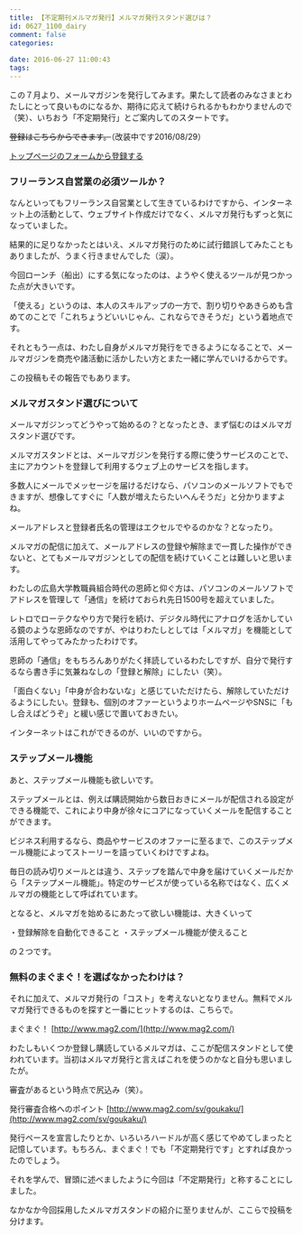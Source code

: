 ```yaml
---
title: 【不定期刊メルマガ発行】メルマガ発行スタンド選びは？
id: 0627_1100_dairy
comment: false
categories:
   
date: 2016-06-27 11:00:43
tags:
---
```


この７月より、メールマガジンを発行してみます。果たして読者のみなさまとわたしにとって良いものになるか、期待に応えて続けられるかもわかりませんので（笑）、いちおう「不定期発行」とご案内してのスタートです。

<!--more-->

<del>登録はこちらからできます。</del>（改装中です2016/08/29）

[トップページのフォームから登録する](http://ogasawara.me/#front-page-2)

### フリーランス自営業の必須ツールか？

なんといってもフリーランス自営業として生きているわけですから、インターネット上の活動として、ウェブサイト作成だけでなく、メルマガ発行もずっと気になっていました。

結果的に足りなかったとはいえ、メルマガ発行のために試行錯誤してみたこともありましたが、うまく行きませんでした（涙）。

今回ローンチ（船出）にする気になったのは、ようやく使えるツールが見つかった点が大きいです。

「使える」というのは、本人のスキルアップの一方で、割り切りやあきらめも含めてのことで「これちょうどいいじゃん、これならできそうだ」という着地点です。

それともう一点は、わたし自身がメルマガ発行をできるようになることで、メールマガジンを商売や諸活動に活かしたい方とまた一緒に学んでいけるからです。

この投稿もその報告でもあります。

### メルマガスタンド選びについて

メールマガジンってどうやって始めるの？となったとき、まず悩むのはメルマガスタンド選びです。

メルマガスタンドとは、メールマガジンを発行する際に使うサービスのことで、主にアカウントを登録して利用するウェブ上のサービスを指します。

多数人にメールでメッセージを届けるだけなら、パソコンのメールソフトでもできますが、想像してすぐに「人数が増えたらたいへんそうだ」と分かりますよね。

メールアドレスと登録者氏名の管理はエクセルでやるのかな？となったり。

メルマガの配信に加えて、メールアドレスの登録や解除まで一貫した操作ができないと、とてもメールマガジンとしての配信を続けていくことは難しいと思います。

わたしの広島大学教職員組合時代の恩師と仰ぐ方は、パソコンのメールソフトでアドレスを管理して「通信」を続けておられ先日1500号を超えていました。

レトロでローテクなやり方で発行を続け、デジタル時代にアナログを活かしている鏡のような恩師なのですが、やはりわたしとしては「メルマガ」を機能として活用してやってみたかったわけです。

恩師の「通信」をもちろんありがたく拝読しているわたしですが、自分で発行するなら書き手に気兼ねなしの「登録と解除」にしたい（笑）。

「面白くない」「中身が合わないな」と感じていただけたら、解除していただけるようにしたい。登録も、個別のオファーというよりホームページやSNSに「もし合えばどうぞ」と緩い感じで置いておきたい。

インターネットはこれができるのが、いいのですから。

### ステップメール機能

あと、ステップメール機能も欲しいです。

ステップメールとは、例えば購読開始から数日おきにメールが配信される設定ができる機能で、これにより中身が徐々にコアになっていくメールを配信することができます。

ビジネス利用するなら、商品やサービスのオファーに至るまで、このステップメール機能によってストーリーを語っていくわけですよね。

毎日の読み切りメールとは違う、ステップを踏んで中身を届けていくメールだから「ステップメール機能」。特定のサービスが使っている名称ではなく、広くメルマガの機能として呼ばれています。

となると、メルマガを始めるにあたって欲しい機能は、大きくいって

・登録解除を自動化できること
・ステップメール機能が使えること

の２つです。

### 無料のまぐまぐ！を選ばなかったわけは？

それに加えて、メルマガ発行の「コスト」を考えないとなりません。無料でメルマガ発行できるものを探すと一番にヒットするのは、こちらで。

まぐまぐ！
[http://www.mag2.com/](http://www.mag2.com/)

わたしもいくつか登録し購読しているメルマガは、ここが配信スタンドとして使われています。当初はメルマガ発行と言えばこれを使うのかなと自分も思いましたが。

審査があるという時点で尻込み（笑）。

発行審査合格へのポイント
[http://www.mag2.com/sv/goukaku/](http://www.mag2.com/sv/goukaku/)

発行ペースを宣言したりとか、いろいろハードルが高く感じてやめてしまったと記憶しています。もちろん、まぐまぐ！でも「不定期発行です」とすれば良かったのでしょう。

それを学んで、冒頭に述べましたように今回は「不定期発行」と称することにしました。

なかなか今回採用したメルマガスタンドの紹介に至りませんが、ここらで投稿を分けます。